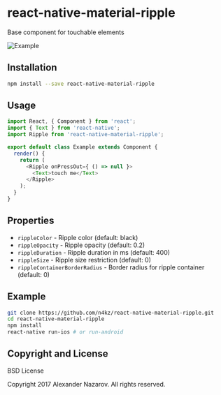 # react-native-material-ripple

Base component for touchable elements

![Example](https://cloud.githubusercontent.com/assets/2055622/23309410/a363975a-fabf-11e6-8cd8-b9c5cca76b63.gif)

## Installation

```bash
npm install --save react-native-material-ripple
```

## Usage

```javascript
import React, { Component } from 'react';
import { Text } from 'react-native';
import Ripple from 'react-native-material-ripple';

export default class Example extends Component {
  render() {
    return (
      <Ripple onPressOut={ () => null }>
        <Text>touch me</Text>
      </Ripple>
    );
  }
}
```

## Properties

* `rippleColor`                 - Ripple color (default: black)
* `rippleOpacity`               - Ripple opacity (default: 0.2)
* `rippleDuration`              - Ripple duration in ms (default: 400)
* `rippleSize`                  - Ripple size restriction (default: 0)
* `rippleContainerBorderRadius` - Border radius for ripple container (default: 0)

## Example

```bash
git clone https://github.com/n4kz/react-native-material-ripple.git
cd react-native-material-ripple
npm install
react-native run-ios # or run-android
```

## Copyright and License

BSD License

Copyright 2017 Alexander Nazarov. All rights reserved.
